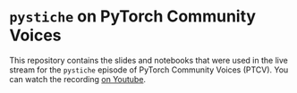 # `pystiche` on PyTorch Community Voices 

This repository contains the slides and notebooks that were used in the live stream for the `pystiche` episode of PyTorch Community Voices (PTCV). You can watch the recording [on Youtube](https://www.youtube.com/watch?v=lCOjSiHnQwU).
